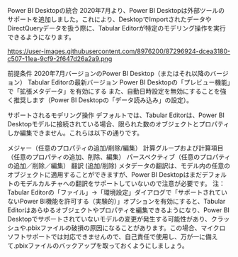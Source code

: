 Power BI Desktopの統合
2020年7月より、Power BI Desktopは外部ツールのサポートを追加しました。これにより、DesktopでImportされたデータやDirectQueryデータを扱う際に、Tabular Editorが特定のモデリング操作を実行できるようになります。

https://user-images.githubusercontent.com/8976200/87296924-dcea3180-c507-11ea-9cf9-2f647d26a2a9.png

前提条件
2020年7月バージョンのPower BI Desktop（またはそれ以降のバージョン）
Tabular Editorの最新バージョン
Power BI Desktopの「プレビュー機能」で「拡張メタデータ」を有効にする
また、自動日時設定を無効にすることを強く推奨します（Power BI Desktopの「データ読み込み」の設定）。

サポートされるモデリング操作
デフォルトでは、Tabular Editorは、Power BI Desktopモデルに接続されている場合、限られた数のオブジェクトとプロパティしか編集できません。これらは以下の通りです。

メジャー（任意のプロパティの追加/削除/編集）
計算グループおよび計算項目（任意のプロパティの追加、削除、編集）
パースペクティブ（任意のプロパティの追加／削除／編集）
翻訳 (追加/削除)
メタデータの翻訳は、モデル内の任意のオブジェクトに適用することができますが、Power BI Desktopはまだデフォルトのモデルカルチャへの翻訳をサポートしていないので注意が必要です。
注：Tabular Editorの「ファイル」→「環境設定」ダイアログで「サポートされていないPower BI機能を許可する（実験的）」オプションを有効にすると、Tabular Editorはあらゆるオブジェクトやプロパティを編集できるようになり、Power BI Desktopでサポートされていないモデルの変更が発生する可能性があり、クラッシュや.pbixファイルの破損の原因になることがあります。この場合、マイクロソフトサポートでは対応できませんので、自己責任で使用し、万が一に備えて.pbixファイルのバックアップを取っておくようにしましょう。